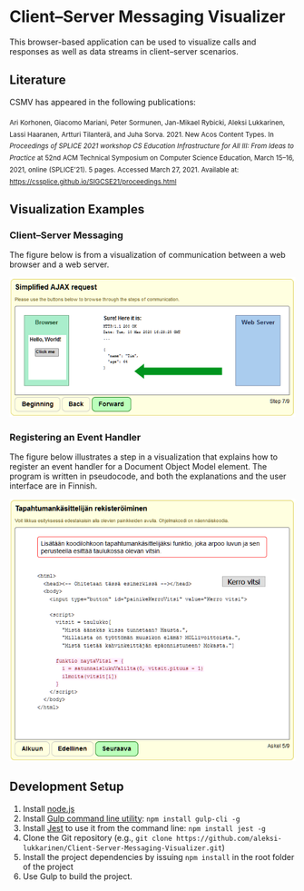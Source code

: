 # Client–Server Messaging Visualizer

This browser-based application can be used to visualize calls and responses as well as data streams in client–server scenarios.


## Literature

CSMV has appeared in the following publications:

<sub>Ari Korhonen, Giacomo Mariani, Peter Sormunen, Jan-Mikael Rybicki, Aleksi Lukkarinen, Lassi Haaranen, Artturi Tilanterä, and Juha Sorva. 2021. New Acos Content Types. In *Proceedings of SPLICE 2021 workshop CS Education Infrastructure for All III: From Ideas to Practice* at 52nd ACM Technical Symposium on Computer Science Education, March 15–16, 2021, online (SPLICE’21). 5 pages. Accessed March 27, 2021. Available at: https://cssplice.github.io/SIGCSE21/proceedings.html</sub>




## Visualization Examples

### Client–Server Messaging

The figure below is from a visualization of communication between a web browser and a web server.

![](doc/github/csmv-vis-ex-ajax-get.png)


### Registering an Event Handler

The figure below illustrates a step in a visualization that explains how to register an event handler for a Document Object Model element. The program is written in pseudocode, and both the explanations and the user interface are in Finnish.

![](doc/github/csmv-vis-ex-edp.png)




## Development Setup

1. Install [node.js](https://nodejs.org/en/)
2. Install [Gulp command line utility](https://gulpjs.com/): `npm install gulp-cli -g`
3. Install [Jest](https://jestjs.io/) to use it from the command line: `npm install jest -g`
4. Clone the Git repository (e.g., `git clone https://github.com/aleksi-lukkarinen/Client-Server-Messaging-Visualizer.git`)
5. Install the project dependencies by issuing `npm install` in the root folder of the project
6. Use Gulp to build the project.
